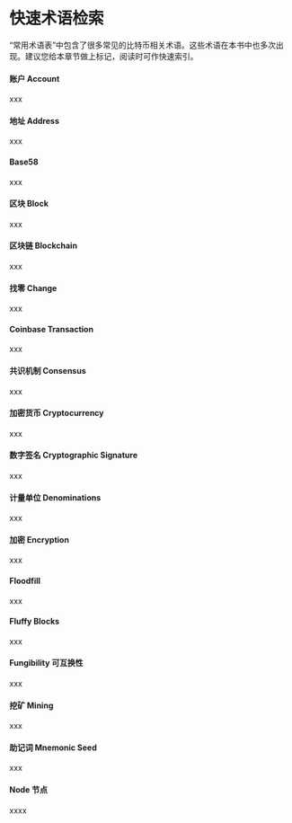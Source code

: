 # 快速术语检索

“常用术语表”中包含了很多常见的比特币相关术语。这些术语在本书中也多次出现。建议您给本章节做上标记，阅读时可作快速索引。

#### 账户 Account

xxx

#### 地址 Address

xxx

#### Base58

xxx

#### 区块 Block

xxx

#### 区块链 Blockchain

xxx

#### 找零 Change

xxx

#### Coinbase Transaction

xxx

#### 共识机制 Consensus

xxx

#### 加密货币 Cryptocurrency

xxx

#### 数字签名 Cryptographic Signature

xxx

#### 计量单位 Denominations

xxx

#### 加密 Encryption

xxx

#### Floodfill

xxx

#### Fluffy Blocks

xxx

#### Fungibility 可互换性

xxx

#### 挖矿 Mining

xxx

#### 助记词 Mnemonic Seed

xxx

#### Node 节点

xxxx





